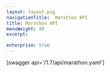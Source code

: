 ```yaml
---
layout: layout.pug
navigationTitle:  Marathon API
title: Marathon API
menuWeight: 40
excerpt:

enterprise: true
---
```


[swagger api='/1.7/api/marathon.yaml']

